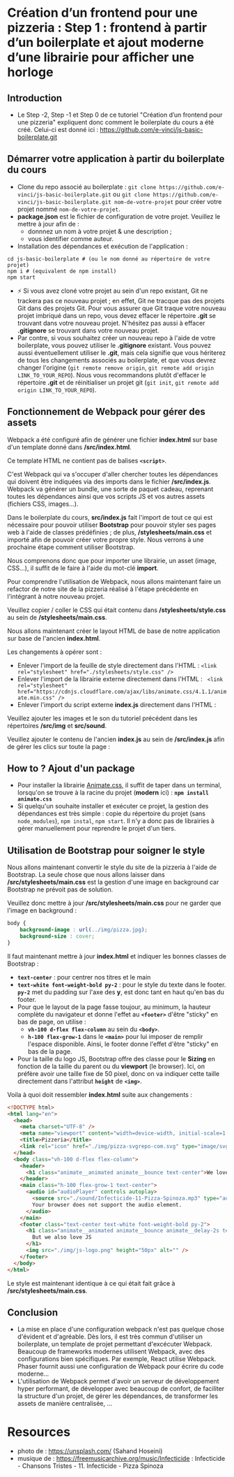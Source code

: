 # Création d’un frontend pour une pizzeria : Step 1 : frontend à partir d’un boilerplate et ajout moderne d’une librairie pour afficher une horloge

## Introduction
- Le Step -2, Step -1 et Step 0 de ce tutoriel "Création d’un frontend pour une pizzeria" expliquent donc comment le boilerplate du cours a été créé. Celui-ci est donné ici : https://github.com/e-vinci/js-basic-boilerplate.git

## Démarrer votre application à partir du boilerplate du cours
- Clone du repo associé au boilerplate : `git clone https://github.com/e-vinci/js-basic-boilerplate.git` ou `git clone https://github.com/e-vinci/js-basic-boilerplate.git nom-de-votre-projet` pour créer votre projet nommé `nom-de-votre-projet`.
- **package.json** est le fichier de configuration de votre projet. Veuillez le mettre à jour afin de :
    - donnnez un nom à votre projet & une description ;
    - vous identifier comme auteur.
- Installation des dépendances et exécution de l'application : 
```shell
cd js-basic-boilerplate # (ou le nom donné au répertoire de votre projet)
npm i # (equivalent de npm install)
npm start
```
- ⚡ Si vous avez cloné votre projet au sein d'un repo existant, Git ne trackera pas ce nouveau projet ; en effet, Git ne tracque pas des projets Git dans des projets Git.
Pour vous assurer que Git traque votre nouveau projet imbriqué dans un repo, vous devez effacer le répertoire **.git** se trouvant dans votre nouveau projet. N'hésitez pas aussi à effacer **.gitignore** se trouvant dans votre nouveau projet.
- Par contre, si vous souhaitez créer un nouveau repo à l'aide de votre boilerplate, 
vous pouvez utiliser le **.gitignore** existant. Vous pouvez aussi éventuellement utiliser le 
**.git**, mais cela signifie que vous hériterez de tous les changements associés au boilerplate, 
et que vous devrez changer l'origine (`git remote remove origin`, `git remote add origin LINK_TO_YOUR_REPO`). Nous vous recommandons plutôt d'effacer le répertoire **.git** et de 
réinitialiser un projet git (`git init`, `git remote add origin LINK_TO_YOUR_REPO`).
## Fonctionnement de Webpack pour gérer des assets
Webpack a été configuré afin de générer une fichier **index.html** sur base d'un template donné dans **/src/index.html**.

Ce template HTML ne contient pas de balises **`<script>`**.

C'est Webpack qui va s'occuper d'aller chercher toutes les dépendances qui doivent être 
indiquées via des imports dans le fichier **/src/index.js**. Webpack va générer 
un bundle, une sorte de paquet cadeau, reprenant toutes les dépendances ainsi que vos scripts 
JS et vos autres assets (fichiers CSS, images...).

Dans le boilerplate du cours, **src/index.js** fait l'import de tout ce qui est 
nécessaire pour pouvoir utiliser **Bootstrap** pour pouvoir styler ses pages web à l'aide de classes prédéfinies ; de plus, **/stylesheets/main.css** et importé afin de pouvoir créer votre propre style. Nous verrons à une prochaine étape comment utiliser Bootstrap.

Nous comprenons donc que pour importer une librairie, un asset (image, CSS...), 
il suffit de le faire à l'aide du mot-clé **import**.

Pour comprendre l'utilisation de Webpack, nous allons maintenant faire un refactor 
de notre site de la pizzeria réalisé à l'étape précédente en l'intégrant à notre nouveau projet.

Veuillez copier / coller le CSS qui était contenu 
dans **/stylesheets/style.css** au sein de **/stylesheets/main.css**.

Nous allons maintenant créer le layout HTML de base de notre application sur base 
de l'ancien **index.html**. 

Les changements à opérer sont : 
- Enlever l'import de la feuille de style directement dans l'HTML : `<link rel="stylesheet" href="./stylesheets/style.css" />`
- Enlever l'import de la librairie externe directement dans l'HTML : ` <link rel="stylesheet" href="https://cdnjs.cloudflare.com/ajax/libs/animate.css/4.1.1/animate.min.css" />`
- Enlever l'import du script externe **index.js** directement dans l'HTML : <script src="./index.js"></script>

Veuillez ajouter les images et le son du tutoriel précédent dans les répertoires **/src/img** et 
**src/sound**.

Veuillez ajouter le contenu de l'ancien **index.js** au sein de **/src/index.js** afin de gérer 
les clics sur toute la page :

## How to ? Ajout d'un package
- Pour installer la librairie [Animate.css](https://animate.style/), 
il suffit de taper dans un terminal, lorsqu'on se trouve à la racine du projet (**modern** ici) : **`npm install animate.css`**
- Si quelqu'un souhaite installer et exécuter ce projet, la gestion des dépendances est très simple : copie du répertoire du projet (sans `node_modules`), `npm instal`, `npm start`. Il n'y a donc pas de librairies à gérer manuellement pour reprendre le projet d'un tiers.

## Utilisation de Bootstrap pour soigner le style
Nous allons maintenant convertir le style du site de la pizzeria à l'aide de Bootstrap. 
La seule chose que nous allons laisser dans **/src/stylesheets/main.css** est la gestion 
d'une image en background car Bootstrap ne prévoit pas de solution.

Veuillez donc mettre à jour **/src/stylesheets/main.css** pour ne garder que l'image en background :
```css
body { 
    background-image : url(../img/pizza.jpg);
    background-size : cover;
}
```

Il faut maintenant mettre à jour **index.html** et indiquer les bonnes classes de Bootstrap :
- **`text-center`** : pour centrer nos titres et le main
- **`text-white font-weight-bold py-2`** : pour le style du texte dans le footer. **`py-2`** 
met du padding sur l'axe des **y**, est donc tant en haut qu'en bas du footer.
- Pour que le layout de la page fasse toujour, au minimum, la hauteur complète du navigateur 
et donne l'effet au **`<footer>`** d'être "sticky" en bas de page,
on utilise :
  - **`vh-100 d-flex flex-column`** au sein du **`<body>`**.
  - **`h-100 flex-grow-1`** dans le **`<main>`** pour lui imposer de remplir l'espace disponible. Ainsi, le footer donne l'effet d'être "sticky" en bas de la page.
- Pour la taille du logo JS, Bootstrap offre des classe pour le **Sizing** en fonction 
de la taille du parent ou du **viewport** (le browser). Ici, on préfère avoir une taille fixe 
de 50 pixel, donc on va indiquer cette taille directement dans l'attribut **`height`** de **`<img>`**.

Voila à quoi doit ressembler **index.html** suite aux changements :

```html
<!DOCTYPE html>
<html lang="en">
  <head>
    <meta charset="UTF-8" />
    <meta name="viewport" content="width=device-width, initial-scale=1.0" />
    <title>Pizzeria</title>
    <link rel="icon" href="./img/pizza-svgrepo-com.svg" type="image/svg+xml" />
  </head>
  <body class="vh-100 d-flex flex-column">
    <header>
      <h1 class="animate__animated animate__bounce text-center">We love Pizza</h1>
    </header>
    <main class="h-100 flex-grow-1 text-center">
      <audio id="audioPlayer" controls autoplay>
        <source src="./sound/Infecticide-11-Pizza-Spinoza.mp3" type="audio/mpeg" />
        Your browser does not support the audio element.
      </audio>
    </main>
    <footer class="text-center text-white font-weight-bold py-2">
      <h1 class="animate__animated animate__bounce animate__delay-2s text-center">
        But we also love JS
      </h1>
      <img src="./img/js-logo.png" height="50px" alt="" />
    </footer>
  </body>
</html>
```

Le style est maintenant identique à ce qui était fait grâce à **/src/stylesheets/main.css**.

## Conclusion
- La mise en place d'une configuration webpack n'est pas quelque chose d'évident et d'agréable. Dès lors, il est très commun d'utiliser un boilerplate, un template de projet permettant d'excécuter Webpack. Beaucoup de frameworks modernes utilisent Webpack, avec des configurations bien spécifiques. Par exemple, React utilise Webpack. Phaser fournit aussi une configuration de Webpack pour écrire du code moderne...
- L'utilisation de Webpack permet d'avoir un serveur de développement hyper performant, de développer avec beaucoup de confort, de faciliter la structure d'un projet, de gérer les dépendances, de transformer les assets de manière centralisée, ...

# Resources
- photo de : https://unsplash.com/ (Sahand Hoseini)
- musique de : https://freemusicarchive.org/music/Infecticide : Infecticide - Chansons Tristes - 11. Infecticide - Pizza Spinoza